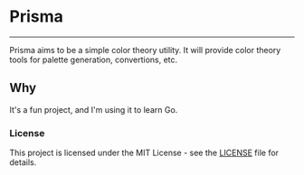 # Prisma
---
Prisma aims to be a simple color theory utility. It will provide color theory tools for palette generation, convertions, etc.

## Why
It's a fun project, and I'm using it to learn Go.

### License
This project is licensed under the MIT License - see the [LICENSE](/LICENSE) file for details.
